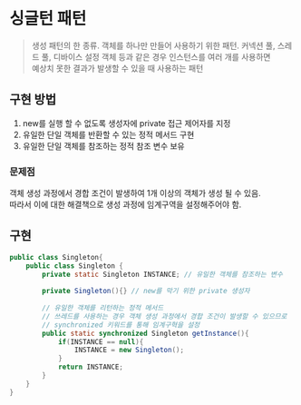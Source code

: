 # 싱글턴 패턴

> 생성 패턴의 한 종류.
> 객체를 하나만 만들어 사용하기 위한 패턴.
> 커넥션 풀, 스레드 풀, 디바이스 설정 객체 등과 같은 경우 인스턴스를 여러 개를 사용하면    
> 예상치 못한 결과가 발생할 수 있을 때 사용하는 패턴

## 구현 방법
1. new를 실행 할 수 없도록 생성자에 private 접근 제어자를 지정
2. 유일한 단일 객체를 반환할 수 있는 정적 메서드 구현
3. 유일한 단일 객체를 참조하는 정적 참조 변수 보유

### 문제점 
객체 생성 과정에서 경합 조건이 발생하여 1개 이상의 객체가 생성 될 수 있음.   
따라서 이에 대한 해결책으로 생성 과정에 임계구역을 설정해주어야 함.

## 구현
```java
public class Singleton{
    public class Singleton {
        private static Singleton INSTANCE; // 유일한 객체를 참조하는 변수
    
        private Singleton(){} // new를 막기 위한 private 생성자
    
        // 유일한 객체를 리턴하는 정적 메서드
        // 쓰레드를 사용하는 경우 객체 생성 과정에서 경합 조건이 발생할 수 있으므로
        // synchronized 키워드를 통해 임계구혁을 설정
        public static synchronized Singleton getInstance(){
            if(INSTANCE == null){
                INSTANCE = new Singleton();
            }
            return INSTANCE;
        }
    }
}
``` 
